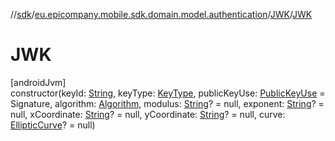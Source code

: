 //[sdk](../../../index.md)/[eu.epicompany.mobile.sdk.domain.model.authentication](../index.md)/[JWK](index.md)/[JWK](-j-w-k.md)

# JWK

[androidJvm]\
constructor(keyId: [String](https://kotlinlang.org/api/latest/jvm/stdlib/kotlin/-string/index.html), keyType: [KeyType](../../eu.epicompany.mobile.sdk.domain.jose/-key-type/index.md), publicKeyUse: [PublicKeyUse](../../eu.epicompany.mobile.sdk.domain.jose/-public-key-use/index.md) = Signature, algorithm: [Algorithm](../../eu.epicompany.mobile.sdk.domain.jose/-algorithm/index.md), modulus: [String](https://kotlinlang.org/api/latest/jvm/stdlib/kotlin/-string/index.html)? = null, exponent: [String](https://kotlinlang.org/api/latest/jvm/stdlib/kotlin/-string/index.html)? = null, xCoordinate: [String](https://kotlinlang.org/api/latest/jvm/stdlib/kotlin/-string/index.html)? = null, yCoordinate: [String](https://kotlinlang.org/api/latest/jvm/stdlib/kotlin/-string/index.html)? = null, curve: [EllipticCurve](../../eu.epicompany.mobile.sdk.domain.jose/-elliptic-curve/index.md)? = null)

